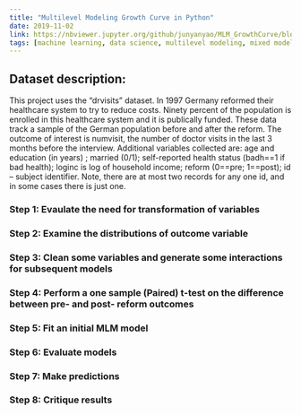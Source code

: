 ```yaml
---
title: "Multilevel Modeling Growth Curve in Python"
date: 2019-11-02
link: https://nbviewer.jupyter.org/github/junyanyao/MLM_GrowthCurve/blob/master/Python_VERSION_mlm.ipynb
tags: [machine learning, data science, multilevel modeling, mixed model, Python]
---
```

## Dataset description:
<p>This project uses the “drvisits” dataset. In 1997 Germany reformed their healthcare system to try to reduce costs. Ninety percent of the population is enrolled in this healthcare system and it is publically funded. These data track a sample of the German population before and after the reform. The outcome of interest is numvisit, the number of doctor visits in the last 3 months before the interview. Additional variables collected are: age and education (in years) ; married (0/1); self-reported health status (badh==1 if bad health); loginc is log of household income; reform (0==pre; 1==post); id – subject identifier. Note, there are at most two records for any one id, and in some cases there is just one. </p>

### Step 1: Evaulate the need for transformation of variables

### Step 2: Examine the distributions of outcome variable

### Step 3: Clean some variables and generate some interactions for subsequent models

### Step 4: Perform a one sample (Paired) t-test on the difference between pre- and post- reform outcomes

### Step 5: Fit an initial MLM model

### Step 6: Evaluate models

### Step 7: Make predictions

### Step 8: Critique results
